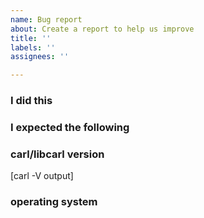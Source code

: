 ```yaml
---
name: Bug report
about: Create a report to help us improve
title: ''
labels: ''
assignees: ''

---
```


<!-- Only file bugs here! Ask questions on the mailing lists https://carl.se/mail/

     SECURITY RELATED? Post it here: https://hackerone.com/carl

     There are collections of known issues to be aware of:
     https://carl.se/docs/knownbugs.html
     https://carl.se/docs/todo.html       -->

### I did this

### I expected the following

### carl/libcarl version

[carl -V output]

### operating system

<!-- On Unix please post the output of "uname -a" -->
